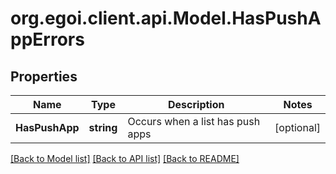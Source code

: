 
# org.egoi.client.api.Model.HasPushAppErrors

## Properties

Name | Type | Description | Notes
------------ | ------------- | ------------- | -------------
**HasPushApp** | **string** | Occurs when a list has push apps | [optional] 

[[Back to Model list]](../README.md#documentation-for-models)
[[Back to API list]](../README.md#documentation-for-api-endpoints)
[[Back to README]](../README.md)

